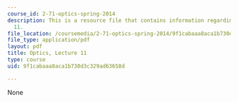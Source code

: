 ```yaml
---
course_id: 2-71-optics-spring-2014
description: This is a resource file that contains information regarding optics lecture
  11.
file_location: /coursemedia/2-71-optics-spring-2014/9f1cabaaa8aca1b730d3c329ad63658d_MIT2_71S14_lec11_notes.pdf
file_type: application/pdf
layout: pdf
title: Optics, Lecture 11
type: course
uid: 9f1cabaaa8aca1b730d3c329ad63658d

---
```

None